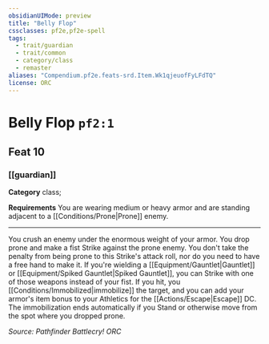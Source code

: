 ```yaml
---
obsidianUIMode: preview
title: "Belly Flop"
cssclasses: pf2e,pf2e-spell
tags:
  - trait/guardian
  - trait/common
  - category/class
  - remaster
aliases: "Compendium.pf2e.feats-srd.Item.Wk1qjeuofFyLFdTQ"
license: ORC
---
```

# Belly Flop `pf2:1`
## Feat 10
### [[guardian]]

**Category** class; 




**Requirements** You are wearing medium or heavy armor and are standing adjacent to a [[Conditions/Prone|Prone]] enemy.

* * *

You crush an enemy under the enormous weight of your armor. You drop prone and make a fist Strike against the prone enemy. You don't take the penalty from being prone to this Strike's attack roll, nor do you need to have a free hand to make it. If you're wielding a [[Equipment/Gauntlet|Gauntlet]] or [[Equipment/Spiked Gauntlet|Spiked Gauntlet]], you can Strike with one of those weapons instead of your fist. If you hit, you [[Conditions/Immobilized|immobilize]] the target, and you can add your armor's item bonus to your Athletics for the [[Actions/Escape|Escape]] DC. The immobilization ends automatically if you Stand or otherwise move from the spot where you dropped prone.

*Source: Pathfinder Battlecry!*
*ORC*